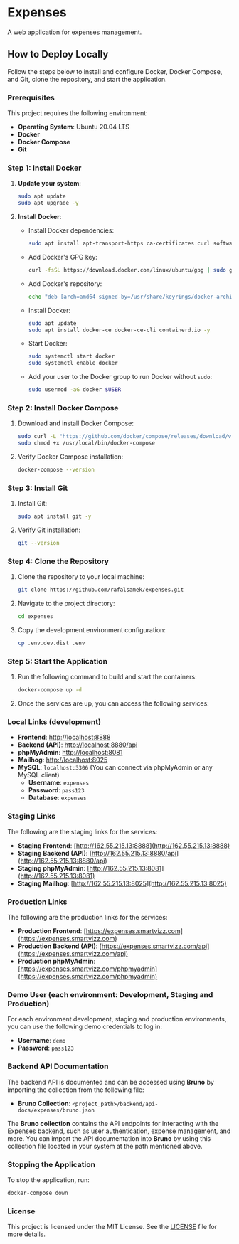 # Expenses
A web application for expenses management.

## How to Deploy Locally

Follow the steps below to install and configure Docker, Docker Compose, and Git, clone the repository, and start the application.

### Prerequisites

This project requires the following environment:
- **Operating System**: Ubuntu 20.04 LTS
- **Docker**
- **Docker Compose**
- **Git**

### Step 1: Install Docker

1. **Update your system**:
    ```bash
    sudo apt update
    sudo apt upgrade -y
    ```

2. **Install Docker**:
    - Install Docker dependencies:
      ```bash
      sudo apt install apt-transport-https ca-certificates curl software-properties-common -y
      ```
    - Add Docker's GPG key:
      ```bash
      curl -fsSL https://download.docker.com/linux/ubuntu/gpg | sudo gpg --dearmor -o /usr/share/keyrings/docker-archive-keyring.gpg
      ```
    - Add Docker's repository:
      ```bash
      echo "deb [arch=amd64 signed-by=/usr/share/keyrings/docker-archive-keyring.gpg] https://download.docker.com/linux/ubuntu focal stable" | sudo tee /etc/apt/sources.list.d/docker.list > /dev/null
      ```
    - Install Docker:
      ```bash
      sudo apt update
      sudo apt install docker-ce docker-ce-cli containerd.io -y
      ```

    - Start Docker:
      ```bash
      sudo systemctl start docker
      sudo systemctl enable docker
      ```

    - Add your user to the Docker group to run Docker without `sudo`:
      ```bash
      sudo usermod -aG docker $USER
      ```

### Step 2: Install Docker Compose

1. Download and install Docker Compose:
   ```bash
   sudo curl -L "https://github.com/docker/compose/releases/download/v2.20.0/docker-compose-$(uname -s)-$(uname -m)" -o /usr/local/bin/docker-compose
   sudo chmod +x /usr/local/bin/docker-compose
   ```

2. Verify Docker Compose installation:
   ```bash
   docker-compose --version
   ```

### Step 3: Install Git

1. Install Git:
   ```bash
   sudo apt install git -y
   ```

2. Verify Git installation:
   ```bash
   git --version
    ```

### Step 4: Clone the Repository

1. Clone the repository to your local machine:
   ```bash
   git clone https://github.com/rafalsamek/expenses.git
   ```

2. Navigate to the project directory:
   ```bash
   cd expenses
   ```

3. Copy the development environment configuration:
   ```bash
   cp .env.dev.dist .env
   ```

### Step 5: Start the Application

1. Run the following command to build and start the containers:
   ```bash
   docker-compose up -d
   ```

2. Once the services are up, you can access the following services:

### Local Links (development)

- **Frontend**: [http://localhost:8888](http://localhost:8888)
- **Backend (API)**: [http://localhost:8880/api](http://localhost:8880/api)
- **phpMyAdmin**: [http://localhost:8081](http://localhost:8081)
- **Mailhog**: [http://localhost:8025](http://localhost:8025)
- **MySQL**: `localhost:3306` (You can connect via phpMyAdmin or any MySQL client)
    - **Username**: `expenses`
    - **Password**: `pass123`
    - **Database**: `expenses`

### Staging Links

The following are the staging links for the services:

- **Staging Frontend**: [http://162.55.215.13:8888](http://162.55.215.13:8888)
- **Staging Backend (API)**: [http://162.55.215.13:8880/api](http://162.55.215.13:8880/api)
- **Staging phpMyAdmin**: [http://162.55.215.13:8081](http://162.55.215.13:8081)
- **Staging Mailhog**: [http://162.55.215.13:8025](http://162.55.215.13:8025)

### Production Links

The following are the production links for the services:

- **Production Frontend**: [https://expenses.smartvizz.com](https://expenses.smartvizz.com)
- **Production Backend (API)**: [https://expenses.smartvizz.com/api](https://expenses.smartvizz.com/api)
- **Production phpMyAdmin**: [https://expenses.smartvizz.com/phpmyadmin](https://expenses.smartvizz.com/phpmyadmin)

### Demo User (each environment: Development, Staging and Production)

For each environment development, staging and production environments, you can use the following demo credentials to log in:

- **Username**: `demo`
- **Password**: `pass123`

### Backend API Documentation

The backend API is documented and can be accessed using **Bruno** by importing the collection from the following file:

- **Bruno Collection**: `<project_path>/backend/api-docs/expenses/bruno.json`

The **Bruno collection** contains the API endpoints for interacting with the Expenses backend,
such as user authentication, expense management, and more.
You can import the API documentation into **Bruno** by using this collection file located in your system
at the path mentioned above.


### Stopping the Application

To stop the application, run:
   ```bash
   docker-compose down
   ```

### License

This project is licensed under the MIT License. See the [LICENSE](LICENSE) file for more details.
